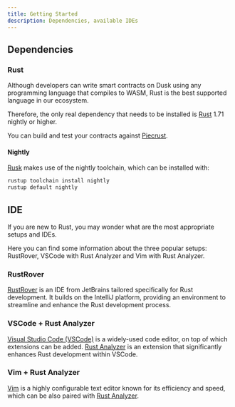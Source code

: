 ```yaml
---
title: Getting Started
description: Dependencies, available IDEs
---
```

## Dependencies

### Rust

Although developers can write smart contracts on Dusk using any programming language that compiles to WASM, Rust is the best supported language in our ecosystem.

Therefore, the only real dependency that needs to be installed is <a href="https://www.rust-lang.org/tools/install" target="_blank">Rust</a> 1.71 nightly or higher. 

You can build and test your contracts against <a href="https://github.com/dusk-network/piecrust" target="_blank">Piecrust</a>.

#### Nightly

<a href="https://github.com/dusk-network/rusk" target="_blank">Rusk</a> makes use of the nightly toolchain, which can be installed with:
```bash
rustup toolchain install nightly
rustup default nightly
```

<!---
# Optional dependencies

If in addition to test your smart contracts against <a href="https://github.com/dusk-network/piecrust" target="_blank">Piecrust</a> you want to deploy them on-chain, you can set up your local cluster and add the following dependencies:

#### GCC
To run Rusk, you will need to install <a href="https://gcc.gnu.org/install/" target="_blank">GCC</a> 13 or higher.

#### Clang
To run Rusk, you will need to install <a href="https://clang.llvm.org/get_started.html" target="_blank">Clang</a> 13 or higher.

#### wasm-pack

To build the WASM contracts, `wasm-pack` is required:
```bash
cargo install wasm-pack
```
-->

## IDE

If you are new to Rust, you may wonder what are the most appropriate setups and IDEs.

Here you can find some information about the three popular setups: RustRover, VSCode with Rust Analyzer and Vim with Rust Analyzer.


### RustRover

<a href="https://www.jetbrains.com/rust/" target="_blank">RustRover</a> is an IDE from JetBrains tailored specifically for Rust development. It builds on the IntelliJ platform, providing an environment to streamline and enhance the Rust development process.

### VSCode + Rust Analyzer

<a href="https://code.visualstudio.com/" target="_blank">Visual Studio Code (VSCode)</a> is a widely-used code editor, on top of which extensions can be added. <a href="https://code.visualstudio.com/docs/languages/rust" target="_blank">Rust Analyzer</a> is an extension that significantly enhances Rust development within VSCode.

### Vim + Rust Analyzer

<a href="https://www.vim.org/download.php" target="_blank">Vim</a> is a highly configurable text editor known for its efficiency and speed, which can be also paired with <a href="https://rust-analyzer.github.io/manual.html" target="_blank">Rust Analyzer</a>.
